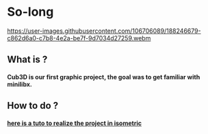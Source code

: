 # So-long

https://user-images.githubusercontent.com/106706089/188246679-c862d6a0-c7b8-4e2a-be7f-9d7034d27259.webm

## What is ?

#### Cub3D is our first graphic project, the goal was to get familiar with minilibx.

## How to do ?

#### [here is a tuto to realize the project in isometric](https://pikuma.com/blog/isometric-projection-in-games)
